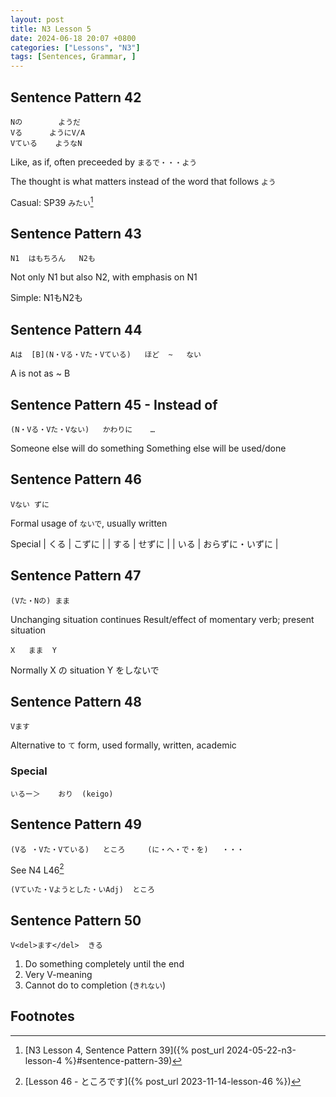 ```yaml
---
layout: post
title: N3 Lesson 5
date: 2024-06-18 20:07 +0800
categories: ["Lessons", "N3"]
tags: [Sentences, Grammar, ]
---
```


## Sentence Pattern 42
```
Nの		  ようだ
Vる	  	ようにV/A
Vている	ようなN
```
Like, as if, often preceeded by `まるで・・・よう`

The thought is what matters instead of the word that follows `よう`

Casual: SP39 `みたい`[^fn1]
	
## Sentence Pattern 43
```
N1	はもちろん	N2も
```
Not only N1 but also N2, with emphasis on N1

Simple: N1もN2も

## Sentence Pattern 44
```
Aは	[B](N・Vる・Vた・Vている)	ほど	~	ない
```
A is not as ~ B

## Sentence Pattern 45 - Instead of
```
(N・Vる・Vた・Vない)	かわりに	…
```
Someone else will do something
Something else will be used/done

## Sentence Pattern 46
```
Vない	ずに
```
Formal usage of `ないで`, usually written 

Special
| くる | こずに |
| する | せずに |
| いる | おらずに・いずに |

## Sentence Pattern 47
```
(Vた・Nの)	まま
```
Unchanging situation continues
Result/effect of momentary verb; present situation

```
X	まま	Y
```
Normally X の situation Y をしないで

## Sentence Pattern 48
```
Vます
```
Alternative to `て` form, used formally, written, academic

### Special
```
いるー＞	おり	(keigo)
```

## Sentence Pattern 49
```
(Vる	・Vた・Vている)	ところ		(に・へ・で・を)	・・・
```
See N4 L46[^fn2]

```
(Vていた・Vようとした・いAdj)	ところ
```

	
## Sentence Pattern 50
```
V<del>ます</del>  きる
```
1. Do something completely until the end
2. Very V-meaning
3. Cannot do to completion (`きれない`)

## Footnotes
[^fn1]: [N3 Lesson 4, Sentence Pattern 39]({% post_url 2024-05-22-n3-lesson-4 %}#sentence-pattern-39)
[^fn2]: [Lesson 46 - ところです]({% post_url 2023-11-14-lesson-46 %})
